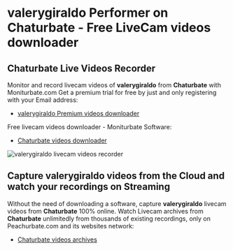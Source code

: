 # valerygiraldo Performer on Chaturbate - Free LiveCam videos downloader

## Chaturbate Live Videos Recorder

Monitor and record livecam videos of **valerygiraldo** from **Chaturbate** with Moniturbate.com
Get a premium trial for free by just and only registering with your Email address:
* [valerygiraldo Premium videos downloader](https://moniturbate.com/request-demo-licence-key.html)

Free livecam videos downloader - Moniturbate Software:
* [Chaturbate videos downloader](https://moniturbate.com/moniturbate-download-software.html)

![valerygiraldo livecam videos recorder](https://peachurnet.com/templates/moniturbate-software.png)


## Capture valerygiraldo videos from the Cloud and watch your recordings on Streaming

Without the need of downloading a software, capture **valerygiraldo** livecam videos from **Chaturbate** 100% online.
Watch Livecam archives from **Chaturbate** unlimitedly from thousands of existing recordings, only on Peachurbate.com and its websites network:
* [Chaturbate videos archives](https://peachurnet.com/)